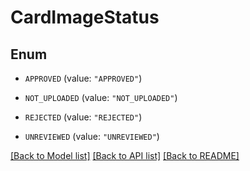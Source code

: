 # CardImageStatus

## Enum


* `APPROVED` (value: `"APPROVED"`)

* `NOT_UPLOADED` (value: `"NOT_UPLOADED"`)

* `REJECTED` (value: `"REJECTED"`)

* `UNREVIEWED` (value: `"UNREVIEWED"`)


[[Back to Model list]](../README.md#documentation-for-models) [[Back to API list]](../README.md#documentation-for-api-endpoints) [[Back to README]](../README.md)


